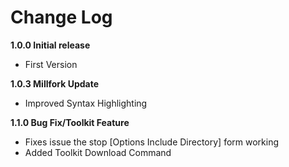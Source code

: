 # Change Log

**1.0.0 Initial release**

* First Version


**1.0.3 Millfork Update**
* Improved Syntax Highlighting


**1.1.0 Bug Fix/Toolkit Feature**
* Fixes issue the stop [Options Include Directory] form working
* Added Toolkit Download Command

